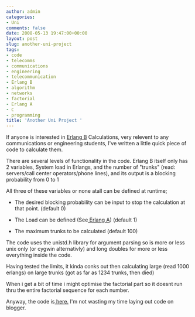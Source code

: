 ```yaml
---
author: admin
categories:
- Uni
comments: false
date: 2008-05-13 19:47:00+00:00
layout: post
slug: another-uni-project
tags:
- code
- telecomms
- communications
- engineering
- telecommunication
- Erlang B
- algorithm
- networks
- factorial
- Erlang A
- C
- programming
title: 'Another Uni Project '
---
```



If anyone is interested in [Erlang B](http://en.wikipedia.org/wiki/Erlang-B) Calculations, very relevent to any communications or engineering students, I've written a little quick piece of code to calculate them.

There are several levels of functionality in the code.
Erlang B itself only has 2 variables,  System load in Erlangs, and the number of "trunks" (read: servers/call center operators/phone lines), and its output is a blocking probability from 0 to 1

All three of these variables or none atall can be defined at runtime;


  * The desired blocking probability can be input to stop the calculation at that point. (default 0)


  * The Load can be defined (See[ Erlang A](http://en.wikipedia.org/wiki/Erlang_unit)) (default 1)


  * The maximum trunks to be calculated (default 100)

The code uses the unistd.h library for argument parsing so is more or less unix only (or cygwin alternativly) and long doubles for more or less everything inside the code.

Having tested the limits, it kinda conks out then calculating large (read 1000 erlangs) on large trunks (got as far as 1234 trunks, then died)

When i get a bit of time i might optimise the factorial part so it doesnt run thru the entire factorial sequence for each number.

Anyway, the code is[ here.](http://andrewbolster.info/scraps/ErlangB.c) I'm not wasting my time laying out code on blogger.
